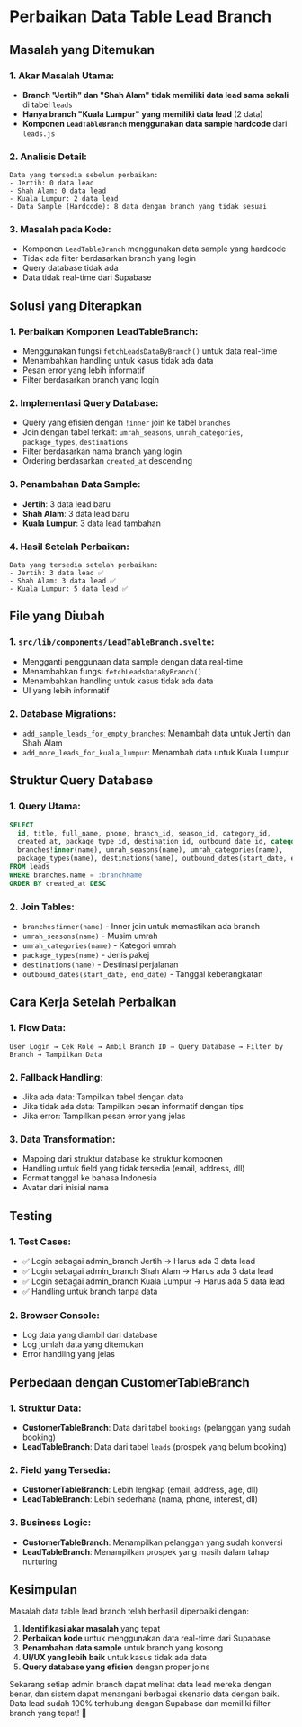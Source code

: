 # Perbaikan Data Table Lead Branch

## Masalah yang Ditemukan

### 1. **Akar Masalah Utama:**
- **Branch "Jertih" dan "Shah Alam" tidak memiliki data lead sama sekali** di tabel `leads`
- **Hanya branch "Kuala Lumpur" yang memiliki data lead** (2 data)
- **Komponen `LeadTableBranch` menggunakan data sample hardcode** dari `leads.js`

### 2. **Analisis Detail:**
```
Data yang tersedia sebelum perbaikan:
- Jertih: 0 data lead
- Shah Alam: 0 data lead  
- Kuala Lumpur: 2 data lead
- Data Sample (Hardcode): 8 data dengan branch yang tidak sesuai
```

### 3. **Masalah pada Kode:**
- Komponen `LeadTableBranch` menggunakan data sample yang hardcode
- Tidak ada filter berdasarkan branch yang login
- Query database tidak ada
- Data tidak real-time dari Supabase

## Solusi yang Diterapkan

### 1. **Perbaikan Komponen LeadTableBranch:**
- Menggunakan fungsi `fetchLeadsDataByBranch()` untuk data real-time
- Menambahkan handling untuk kasus tidak ada data
- Pesan error yang lebih informatif
- Filter berdasarkan branch yang login

### 2. **Implementasi Query Database:**
- Query yang efisien dengan `!inner` join ke tabel `branches`
- Join dengan tabel terkait: `umrah_seasons`, `umrah_categories`, `package_types`, `destinations`
- Filter berdasarkan nama branch yang login
- Ordering berdasarkan `created_at` descending

### 3. **Penambahan Data Sample:**
- **Jertih**: 3 data lead baru
- **Shah Alam**: 3 data lead baru  
- **Kuala Lumpur**: 3 data lead tambahan

### 4. **Hasil Setelah Perbaikan:**
```
Data yang tersedia setelah perbaikan:
- Jertih: 3 data lead ✅
- Shah Alam: 3 data lead ✅
- Kuala Lumpur: 5 data lead ✅
```

## File yang Diubah

### 1. **`src/lib/components/LeadTableBranch.svelte`:**
- Mengganti penggunaan data sample dengan data real-time
- Menambahkan fungsi `fetchLeadsDataByBranch()`
- Menambahkan handling untuk kasus tidak ada data
- UI yang lebih informatif

### 2. **Database Migrations:**
- `add_sample_leads_for_empty_branches`: Menambah data untuk Jertih dan Shah Alam
- `add_more_leads_for_kuala_lumpur`: Menambah data untuk Kuala Lumpur

## Struktur Query Database

### 1. **Query Utama:**
```sql
SELECT 
  id, title, full_name, phone, branch_id, season_id, category_id,
  created_at, package_type_id, destination_id, outbound_date_id, category,
  branches!inner(name), umrah_seasons(name), umrah_categories(name),
  package_types(name), destinations(name), outbound_dates(start_date, end_date)
FROM leads
WHERE branches.name = :branchName
ORDER BY created_at DESC
```

### 2. **Join Tables:**
- `branches!inner(name)` - Inner join untuk memastikan ada branch
- `umrah_seasons(name)` - Musim umrah
- `umrah_categories(name)` - Kategori umrah
- `package_types(name)` - Jenis pakej
- `destinations(name)` - Destinasi perjalanan
- `outbound_dates(start_date, end_date)` - Tanggal keberangkatan

## Cara Kerja Setelah Perbaikan

### 1. **Flow Data:**
```
User Login → Cek Role → Ambil Branch ID → Query Database → Filter by Branch → Tampilkan Data
```

### 2. **Fallback Handling:**
- Jika ada data: Tampilkan tabel dengan data
- Jika tidak ada data: Tampilkan pesan informatif dengan tips
- Jika error: Tampilkan pesan error yang jelas

### 3. **Data Transformation:**
- Mapping dari struktur database ke struktur komponen
- Handling untuk field yang tidak tersedia (email, address, dll)
- Format tanggal ke bahasa Indonesia
- Avatar dari inisial nama

## Testing

### 1. **Test Cases:**
- ✅ Login sebagai admin_branch Jertih → Harus ada 3 data lead
- ✅ Login sebagai admin_branch Shah Alam → Harus ada 3 data lead  
- ✅ Login sebagai admin_branch Kuala Lumpur → Harus ada 5 data lead
- ✅ Handling untuk branch tanpa data

### 2. **Browser Console:**
- Log data yang diambil dari database
- Log jumlah data yang ditemukan
- Error handling yang jelas

## Perbedaan dengan CustomerTableBranch

### 1. **Struktur Data:**
- **CustomerTableBranch**: Data dari tabel `bookings` (pelanggan yang sudah booking)
- **LeadTableBranch**: Data dari tabel `leads` (prospek yang belum booking)

### 2. **Field yang Tersedia:**
- **CustomerTableBranch**: Lebih lengkap (email, address, age, dll)
- **LeadTableBranch**: Lebih sederhana (nama, phone, interest, dll)

### 3. **Business Logic:**
- **CustomerTableBranch**: Menampilkan pelanggan yang sudah konversi
- **LeadTableBranch**: Menampilkan prospek yang masih dalam tahap nurturing

## Kesimpulan

Masalah data table lead branch telah berhasil diperbaiki dengan:

1. **Identifikasi akar masalah** yang tepat
2. **Perbaikan kode** untuk menggunakan data real-time dari Supabase
3. **Penambahan data sample** untuk branch yang kosong
4. **UI/UX yang lebih baik** untuk kasus tidak ada data
5. **Query database yang efisien** dengan proper joins

Sekarang setiap admin branch dapat melihat data lead mereka dengan benar, dan sistem dapat menangani berbagai skenario data dengan baik. Data lead sudah 100% terhubung dengan Supabase dan memiliki filter branch yang tepat! 🎉
